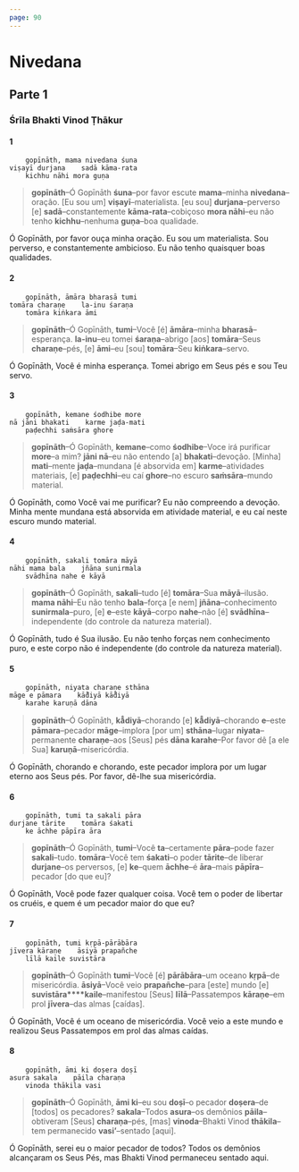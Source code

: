```yaml
---
page: 90
---
```


# Nivedana

## Parte 1

### Śrīla Bhakti Vinod Ṭhākur

#### 1

        gopīnāth, mama nivedana śuna
    viṣayī durjana    sadā kāma-rata
        kichhu nāhi mora guṇa

> **gopīnāth**–Ó Gopīnāth **śuna**–por favor escute **mama**–minha **nivedana**–oração. [Eu sou um] **viṣayī**–materialista. [eu sou] **durjana**–perverso [e] **sadā**–constantemente **kāma-rata**–cobiçoso **mora nāhi**–eu não tenho **kichhu**–nenhuma **guṇa**–boa qualidade.

Ó Gopīnāth, por favor ouça minha oração. Eu sou um materialista. Sou perverso, e constantemente ambicioso. Eu não tenho quaisquer boas qualidades.

#### 2

        gopīnāth, āmāra bharasā tumi
    tomāra charaṇe    la-inu śaraṇa
        tomāra kiṅkara āmi

> **gopīnāth**–Ó Gopīnāth, **tumi**–Você [é] **āmāra**–minha **bharasā**–esperança. **la-inu**–eu tomei **śaraṇa**–abrigo [aos] **tomāra**–Seus **charaṇe**–pés, [e] **āmi**–eu [sou] **tomāra**–Seu **kiṅkara**–servo.

Ó Gopīnāth, Você é minha esperança. Tomei abrigo em Seus pés e sou Teu servo.

#### 3

        gopīnāth, kemane śodhibe more
    nā jāni bhakati    karme jaḍa-mati
        paḍechhi saṁsāra ghore

> **gopīnāth**–Ó Gopīnāth, **kemane**–como **śodhibe**–Voce irá purificar **more**–a mim? **jāni nā**–eu não entendo [a] **bhakati**–devoção. [Minha] **mati**–mente **jaḍa**–mundana [é absorvida em] **karme**–atividades materiais, [e] **paḍechhi**–eu caí **ghore**–no escuro **saṁsāra**–mundo material.

Ó Gopīnāth, como Você vai me purificar? Eu não compreendo a devoção. Minha mente mundana está absorvida em atividade material, e eu caí neste escuro mundo material.

#### 4

        gopīnāth, sakali tomāra māyā
    nāhi mama bala    jñāna sunirmala
        svādhīna nahe e kāyā

> **gopīnāth**–Ó Gopīnāth, **sakali**–tudo [é] **tomāra**–Sua **māyā**–ilusão. **mama nāhi**–Eu não tenho **bala**–força [e nem] **jñāna**–conhecimento **sunirmala**–puro, [e] **e**–este **kāyā**–corpo **nahe**–não [é] **svādhīna**–independente (do controle da natureza material).

Ó Gopīnāth, tudo é Sua ilusão. Eu não tenho forças nem conhecimento puro, e este corpo não é independente (do controle da natureza material).

#### 5

        gopīnāth, niyata charaṇe sthāna
    māge e pāmara    kā̐diyā kā̐diyā
        karahe karuṇā dāna

> **gopīnāth**–Ó Gopīnāth, **kā̐diyā**–chorando [e] **kā̐diyā**–chorando **e**–este **pāmara**–pecador **māge**–implora [por um] **sthāna**–lugar **niyata**–permanente **charaṇe**–aos [Seus] pés **dāna karahe**–Por favor dê [a ele Sua] **karuṇā**–misericórdia.

Ó Gopīnāth, chorando e chorando, este pecador implora por um lugar eterno aos Seus pés. Por favor, dê-lhe sua misericórdia.

#### 6

        gopīnāth, tumi ta sakali pāra
    durjane tārite    tomāra śakati
        ke āchhe pāpīra āra

> **gopīnāth**–Ó Gopīnāth, **tumi**–Você **ta**–certamente **pāra**–pode fazer **sakali**–tudo. **tomāra**–Você tem **śakati**–o poder **tārite**–de liberar **durjane**–os perversos, [e] **ke**–quem **āchhe**–é **āra**–mais **pāpīra**–pecador [do que eu]?

Ó Gopīnāth, Você pode fazer qualquer coisa. Você tem o poder de libertar os cruéis, e quem é um pecador maior do que eu?

#### 7

        gopīnāth, tumi kṛpā-pārābāra
    jīvera kāraṇe    āsiyā prapañche
        līlā kaile suvistāra

> **gopīnāth**–Ó Gopīnāth **tumi**–Você [é] **pārābāra**–um oceano **kṛpā**–de misericórdia. **āsiyā**–Você veio **prapañche**–para [este] mundo [e] **suvistāra****kaile**–manifestou [Seus] **līlā**–Passatempos **kāraṇe**–em prol **jīvera**–das almas [caídas].

Ó Gopīnāth, Você é um oceano de misericórdia. Você veio a este mundo e realizou Seus Passatempos em prol das almas caídas.

#### 8

        gopīnāth, āmi ki doṣera doṣī
    asura sakala    pāila charaṇa
        vinoda thākila vasi

> **gopīnāth**–Ó Gopīnāth, **āmi ki**–eu sou **doṣī**–o pecador **doṣera**–de [todos] os pecadores? **sakala**–Todos **asura**–os demônios **pāila**–obtiveram [Seus] **charaṇa**–pés, [mas] **vinoda**–Bhakti Vinod **thākila**–tem permanecido **vasi’**–sentado [aqui].

Ó Gopīnāth, serei eu o maior pecador de todos? Todos os demônios alcançaram os Seus Pés, mas Bhakti Vinod permaneceu sentado aqui.

